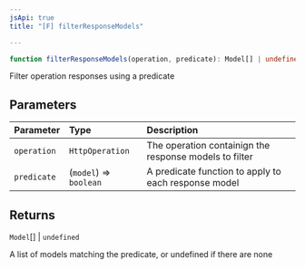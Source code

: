 ```yaml
---
jsApi: true
title: "[F] filterResponseModels"

---
```

```ts
function filterResponseModels(operation, predicate): Model[] | undefined
```

Filter operation responses using a predicate

## Parameters

| Parameter | Type | Description |
| :------ | :------ | :------ |
| `operation` | `HttpOperation` | The operation containign the response models to filter |
| `predicate` | (`model`) => `boolean` | A predicate function to apply to each response model |

## Returns

`Model`[] \| `undefined`

A list of models matching the predicate, or undefined if there are none
